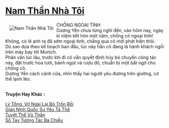 <a href="https://utruyen.com/nam-than-nha-toi/25150/" title="Nam Thần Nhà Tôi"><h1>Nam Thần Nhà Tôi</h1></a><div style="display:table"><img align="right" style="float: left; padding: 10px;" src="https://utruyen.com/images/story/200x260/nam-than-nha-toi.jpg" alt="Nam Thần Nhà Tôi">CHỒNG NGOẠI TÌNH  <br/>   Dương Yến chưa từng nghĩ đến, vào hôm nay, ngày kỉ niệm kết hôn một năm, chồng cô ngoại tình!  <br/>   Không, có lẽ anh ta đã sớm ngoại tình, chẳng qua cô mới phát hiện thôi.  <br/>   Dù sao dựa theo kế hoạch ban đầu, lúc này hẳn cô đang là hành khách ngồi trên máy bay tới Munich.   <br/>   Phân vân lúc lâu, trước khi đi cô vẫn quyết định hủy bỏ chuyến công tác này, đặt trước hoa tươi, bánh ngọt và rượu đỏ, chuẩn bị một bất ngờ cho chồng cô.  <br/>   Dương Yến cách cánh cửa, nhìn thấy hai người yêu đương trên giường, cơ thể lạnh lẽo. </div><p><br><b>Truyện Hay Khác :</b></p><a href="https://utruyen.com/ly-tong-vo-ngai-lai-bo-tron-roi/22040/" alt="Lý Tổng, Vợ Ngài Lại Bỏ Trốn Rồi">Lý Tổng, Vợ Ngài Lại Bỏ Trốn Rồi</a><br/><a href="https://github.com/quanluxury/ngontinhhot/tree/master/truyenhay/16968/" alt="Gian Nịnh Quốc Sư Yêu Tà Thê">Gian Nịnh Quốc Sư Yêu Tà Thê</a><br/><a href="https://github.com/quanluxury/truyenhot/tree/master/truyenhay/16563/" alt="Tuyệt Thế Vũ Thần">Tuyệt Thế Vũ Thần</a><br/><a href="https://github.com/quanluxury/ngontinhhot/tree/master/truyenhay/15985/" alt="Sổ Tay Tương Tác Ba Chiều">Sổ Tay Tương Tác Ba Chiều</a><br/>